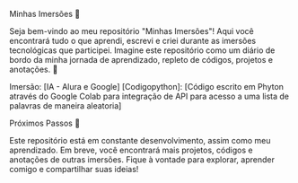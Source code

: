 Minhas Imersões 🚀

Seja bem-vindo ao meu repositório "Minhas Imersões"! Aqui você encontrará tudo o que aprendi, escrevi e criei durante as imersões tecnológicas que participei.
Imagine este repositório como um diário de bordo da minha jornada de aprendizado, repleto de códigos, projetos e anotações. 🧭

Imersão: [IA - Alura e Google]
[Codigopython]: [Código escrito em Phyton através do Google Colab para integração de API para acesso a uma lista de palavras de maneira aleatoria]

Próximos Passos 👣

Este repositório está em constante desenvolvimento, assim como meu aprendizado. Em breve, você encontrará mais projetos, códigos e anotações de outras imersões.
Fique à vontade para explorar, aprender comigo e compartilhar suas ideias!
